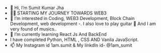 - 👋 Hi, I’m Sumit Kumar Jha 
- 👨‍💻 STARTING MY JOURNEY TOWARDS WEB3
- 👀 I’m interested in Coding, WEB3 Development, Block Chain Development, web development
-.   I also love to play guitar 🎸 And I am very found of musics..
- 🌱 I’m currently learning React Js And BackEnd 
-    I have completed Python, HTML , CSS AND Vanila JavaScript.
- 📫 My Instagram id 1am.sumit & My linkdIn id- @1am_sumit

<!---
sumit8978/sumit8978 is a ✨ special ✨ repository because its `README.md` (this file) appears on your GitHub profile.
You can click the Preview link to take a look at your changes.
--->
